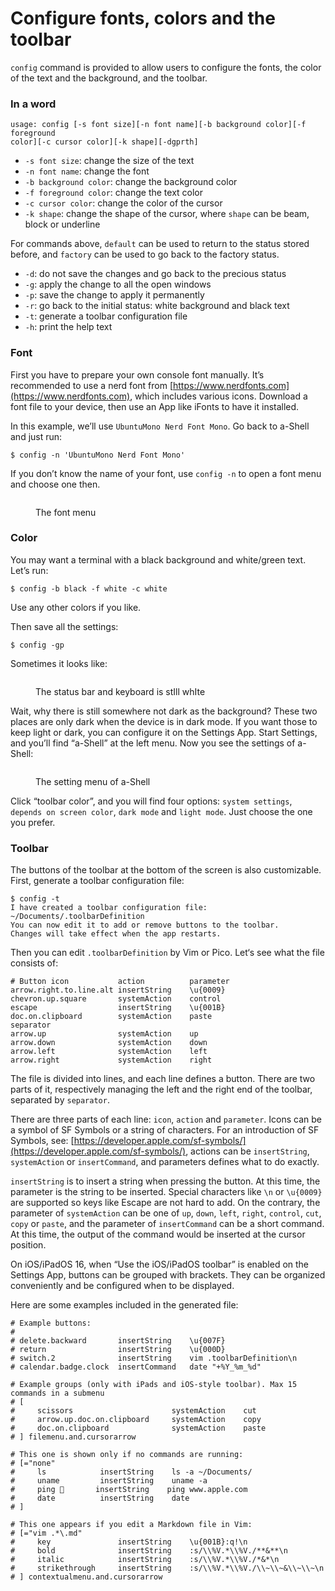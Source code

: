 # Configure fonts, colors and the toolbar

`config` command is provided to allow users to configure the fonts, the color of the text and the background, and the toolbar.

### In a word

```
usage: config [-s font size][-n font name][-b background color][-f foreground 
color][-c cursor color][-k shape][-dgprth]
```

* `-s font size`: change the size of the text
* `-n font name`: change the font
* `-b background color`: change the background color
* `-f foreground color`: change the text color
* `-c cursor color`: change the color of the cursor
* `-k shape`: change the shape of the cursor, where `shape` can be beam, block or underline

For commands above, `default` can be used to return to the status stored before, and `factory` can be used to go back to the factory status.

* `-d`: do not save the changes and go back to the precious status
* `-g`: apply the change to all the open windows
* `-p`: save the change to apply it permanently
* `-r`: go back to the initial status: white background and black text
* `-t`: generate a toolbar configuration file
* `-h`: print the help text

### Font

First you have to prepare your own console font manually. It’s recommended to use a nerd font from [https://www.nerdfonts.com](https://www.nerdfonts.com), which includes various icons. Download a font file to your device, then use an App like iFonts to have it installed.

In this example, we’ll use `UbuntuMono Nerd Font Mono`. Go back to a-Shell and just run:

```
$ config -n 'UbuntuMono Nerd Font Mono'
```

If you don’t know the name of your font, use `config -n` to open a font menu and choose one then.

<figure><img src="../.gitbook/assets/4D2C7F31-8B19-4CEC-B5D1-B0940275F88C.jpeg" alt=""><figcaption><p>The font menu</p></figcaption></figure>

### Color

You may want a terminal with a black background and white/green text. Let’s run:

```
$ config -b black -f white -c white
```

Use any other colors if you like.

Then save all the settings:

```
$ config -gp
```

Sometimes it looks like:

<figure><img src="../.gitbook/assets/68779072-3337-4915-A0A0-164394ED4052.png" alt=""><figcaption><p>The status bar and keyboard is stIll whIte</p></figcaption></figure>

Wait, why there is still somewhere not dark as the background? These two places are only dark when the device is in dark mode. If you want those to keep light or dark, you can configure it on the Settings App. Start Settings, and you’ll find “a-Shell” at the left menu. Now you see the settings of a-Shell:

<figure><img src="../.gitbook/assets/4E304434-1F28-4CED-AD7B-F85D4060DAAD.jpeg" alt=""><figcaption><p>The setting menu of a-Shell</p></figcaption></figure>

Click “toolbar color”, and you will find four options: `system settings`, `depends on screen color`, `dark mode` and `light mode`. Just choose the one you prefer.

### Toolbar

The buttons of the toolbar at the bottom of the screen is also customizable. First, generate a toolbar configuration file:

```
$ config -t
I have created a toolbar configuration file: ~/Documents/.toolbarDefinition
You can now edit it to add or remove buttons to the toolbar.
Changes will take effect when the app restarts.
```

Then you can edit `.toolbarDefinition` by Vim or Pico. Let‘s see what the file consists of:

```
# Button icon           action          parameter
arrow.right.to.line.alt insertString    \u{0009}
chevron.up.square       systemAction    control
escape                  insertString    \u{001B}
doc.on.clipboard        systemAction    paste
separator
arrow.up                systemAction    up
arrow.down              systemAction    down
arrow.left              systemAction    left
arrow.right             systemAction    right
```

The file is divided into lines, and each line defines a button. There are two parts of it, respectively managing the left and the right end of the toolbar, separated by `separator`.&#x20;

There are three parts of each line: `icon`, `action` and `parameter`. Icons can be a symbol of SF Symbols or a string of characters. For an introduction of SF Symbols, see: [https://developer.apple.com/sf-symbols/](https://developer.apple.com/sf-symbols/), actions can be `insertString`, `systemAction` or `insertCommand`, and parameters defines what to do exactly.&#x20;

`insertString` is to insert a string when pressing the button. At this time, the parameter is the string to be inserted. Special characters like `\n` or `\u{0009}` are supported so keys like Escape are not hard to add. On the contrary, the parameter of `systemAction` can be one of `up`, `down`, `left`, `right`, `control`, `cut`, `copy` or `paste`, and the parameter of `insertCommand` can be a short command. At this time, the output of the command would be inserted at the cursor position.

On iOS/iPadOS 16, when “Use the iOS/iPadOS toolbar” is enabled on the Settings App, buttons can be grouped with brackets. They can be organized conveniently and be configured when to be displayed.&#x20;

Here are some examples included in the generated file:

```
# Example buttons:
#
# delete.backward       insertString    \u{007F}
# return                insertString    \u{000D}
# switch.2              insertString    vim .toolbarDefinition\n
# calendar.badge.clock  insertCommand   date "+%Y_%m_%d"

# Example groups (only with iPads and iOS-style toolbar). Max 15 commands in a submenu
# [
#     scissors                      systemAction    cut
#     arrow.up.doc.on.clipboard     systemAction    copy
#     doc.on.clipboard              systemAction    paste
# ] filemenu.and.cursorarrow

# This one is shown only if no commands are running:
# [="none"
#     ls            insertString    ls -a ~/Documents/
#     uname         insertString    uname -a
#     ping 🍎       insertString    ping www.apple.com
#     date          insertString    date
# ]

# This one appears if you edit a Markdown file in Vim:
# [="vim .*\.md"
#     key               insertString    \u{001B}:q!\n
#     bold              insertString    :s/\\%V.*\\%V./**&**\n
#     italic            insertString    :s/\\%V.*\\%V./*&*\n
#     strikethrough     insertString    :s/\\%V.*\\%V./\\~\\~&\\~\\~\n
# ] contextualmenu.and.cursorarrow
```

